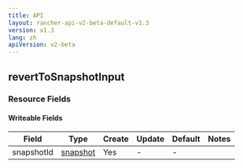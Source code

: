 ```yaml
---
title: API
layout: rancher-api-v2-beta-default-v1.3
version: v1.3
lang: zh
apiVersion: v2-beta
---
```


## revertToSnapshotInput



### Resource Fields

#### Writeable Fields

Field | Type | Create | Update | Default | Notes
---|---|---|---|---|---
snapshotId | [snapshot]({{site.baseurl}}/rancher/{{page.version}}/{{page.lang}}/api/{{page.apiVersion}}/api-resources/snapshot/) | Yes | - | - | 



<br>
